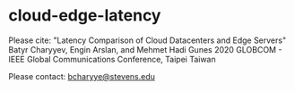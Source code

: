 # cloud-edge-latency

Please cite: 
"Latency Comparison of Cloud Datacenters and Edge Servers" 
Batyr Charyyev, Engin Arslan, and Mehmet Hadi Gunes
2020 GLOBCOM - IEEE Global Communications Conference, Taipei Taiwan

Please contact: bcharyye@stevens.edu 
